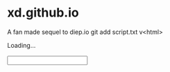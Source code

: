 # xd.github.io
A fan made sequel to diep.io
git add script.txt 
 v\<html>
<head>
<base href="//static.diep.io/">
<link rel="icon" type="image/png" href="/favicon-32x32.png" sizes="32x32">
<link rel="icon" type="image/png" href="/favicon-96x96.png" sizes="96x96">
<link rel="icon" type="image/png" href="/favicon-16x16.png" sizes="16x16">
<link rel="mask-icon" href="/safari-pinned-tab.svg" color="#5bbad5">
<title>diep.io</title>
<meta name="description" content="Survive and shoot at others while trying to keep your own tank alive!">
<style>

body {
	background-color: #000000;
}

html, body, #canvas {
	border: 0;
	margin: 0;
	padding: 0;
	overflow: hidden;
}

#loading {
	color: #FFFFFF;
	position: absolute;
	top: 50%;
	left: 50%;
	transform: translate(-50%, -50%);
	font-size: 48pt;
	font-family: sans-serif;
	font-weight: bold;
	cursor: default;
}

#canvas {
	position: absolute;
	top: 0;
	left: 0;
	right: 0;
	bottom: 0;
	width: 100%;
	height: 100%;
	cursor: default;
}

#textInputContainer {
	display: none;
	position: absolute;
}

#textInput {
	background-color: transparent;
	font-family: 'Ubuntu';
	padding: 0;
	border: 0;
	outline: none;
}

#a {
	position: absolute;
    bottom: 0px;
    left: 50%;
    pointer-events: none;
}

.aa {
	background-color: transparent;
	
	margin: 24px auto;
	border-radius: 5px;
	overflow: hidden;
}

.aa-tall {
	width: 300px;
	height: 250px;
}

.aa-wide {
	width: 728px;
	height: 90px;
}

</style>
</head>
<body>
<script async src="https://js-sec.indexww.com/ht/htw-mc-diep.js"></script>
<script async src="https://pagead2.googlesyndication.com/pagead/js/adsbygoogle.js"></script>
<script src="https://c.n.m28.io/sdk.js"></script>
<script type='text/javascript'>
	var googletag = googletag || {};
	googletag.cmd = googletag.cmd || [];
	(function() {
		var gads = document.createElement('script');
		gads.async = true;
		gads.type = 'text/javascript';
		gads.src = 'https://www.googletagservices.com/tag/js/gpt.js';
		var node = document.getElementsByTagName('script')[0];
		node.parentNode.insertBefore(gads, node);
	})();
</script>
<link href='https://fonts.googleapis.com/css?family=Ubuntu:700' rel='stylesheet' type='text/css'>
<span id="loading">Loading...</span>
<canvas id="canvas" width="800" height="800"></canvas>
<div id="a">
<div style="position: relative; left: -50%; pointer-events: auto;">
<div id="a1" class="aa"><div id="ac1"></div></div>
<div id="a2" class="aa" style="display:none"><div id="ac2"></div></div>
<div id="a3" class="aa" style="display:none"><div id="ac3"></div></div>
</div>
</div>
<div id="empty-container"></div>
<div style="position: absolute; width: 640px; height: 360px; top: 50%; left: 50%; margin-left: -320px; margin-top: -180px; display: none;">
<div id="player" style="width: 100%; height: 100%;"></div>
</div>
<script>
	var initialAds = [];
	var mainAds = [];
	var statsAds = [];
	
	googletag.cmd.push(function() {
		var aa = document.querySelectorAll(".aa");
		
		if(window.innerHeight < 710){
			for(var i = 0; i < aa.length; ++i) aa[i].classList.add("aa-wide");
			
			initialAds.push(googletag.defineSlot('/116850162/Diep.io_728x90_initial', [728, 90], 'ac1').addService(googletag.pubads()));
			mainAds.push(googletag.defineSlot('/116850162/Diep.io_728x90_main', [728, 90], 'ac2').addService(googletag.pubads()));
			statsAds.push(googletag.defineSlot('/116850162/Diep.io_728x90_stats', [728, 90], 'ac3').addService(googletag.pubads()));
		}else{
			for(var i = 0; i < aa.length; ++i) aa[i].classList.add("aa-tall");
			
			initialAds.push(googletag.defineSlot('/116850162/Diep.io_300x250_initial', [300, 250], 'ac1').addService(googletag.pubads()));
			mainAds.push(googletag.defineSlot('/116850162/Diep.io_300x250_main', [300, 250], 'ac2').addService(googletag.pubads()));
			statsAds.push(googletag.defineSlot('/116850162/Diep.io_300x250_stats', [300, 250], 'ac3').addService(googletag.pubads()));
		}
		
		
		googletag.pubads().enableSingleRequest();
		googletag.pubads().disableInitialLoad();
		googletag.enableServices();
		
		googletag.display('ac1');
		googletag.display('ac2');
		googletag.display('ac3');
		googletag.pubads().refresh(initialAds);
		
		window["ads2"] = true;
	});
</script>
<div style="font-family:'Ubuntu'">&nbsp;</div>
<div id="textInputContainer"><input id="textInput" /></div>
<script>
(function(i,s,o,g,r,a,m){i['GoogleAnalyticsObject']=r;i[r]=i[r]||function(){
(i[r].q=i[r].q||[]).push(arguments)},i[r].l=1*new Date();a=s.createElement(o),
m=s.getElementsByTagName(o)[0];a.async=1;a.src=g;m.parentNode.insertBefore(a,m)
})(window,document,'script','https://www.google-analytics.com/analytics.js','ga');

ga('create', 'UA-76454247-1', 'auto');
ga('send', 'pageview');
</script>
<script src="a.js?a&amp;ad_box_"></script>
<script src="c.js?2"></script>
<script>
(function(window, document){
	var url = "build_72af6e424ed7886c9236f57b8c20cb670e408a26" + (window.WebAssembly && window.localStorage["no_wasm"] !== "true" ? '.wasm.js' : '.js');
	var gameScript = document.createElement('script');
	gameScript.async = true;
	gameScript.type = 'text/javascript';
	gameScript.src = url;
	gameScript.onerror = function(){ window.location.reload(true); };
	var node = document.getElementsByTagName('script')[0];
	node.parentNode.insertBefore(gameScript, node);
})(window, document);
</script>
</body>
</html>

